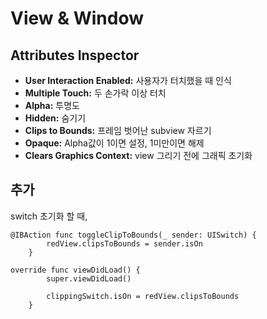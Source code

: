 # View & Window
## Attributes Inspector
- **User Interaction Enabled:** 사용자가 터치했을 때 인식
- **Multiple Touch:** 두 손가락 이상 터치
- **Alpha:** 투명도
- **Hidden:** 숨기기
- **Clips to Bounds:** 프레임 벗어난 subview 자르기
- **Opaque:** Alpha값이 1이면 설정, 1미만이면 해제
- **Clears Graphics Context:** view 그리기 전에 그래픽 초기화

## 추가
switch 초기화 할 때,
```
@IBAction func toggleClipToBounds(_ sender: UISwitch) {
        redView.clipsToBounds = sender.isOn
    }

override func viewDidLoad() {
        super.viewDidLoad()
        
        clippingSwitch.isOn = redView.clipsToBounds
    }
```
